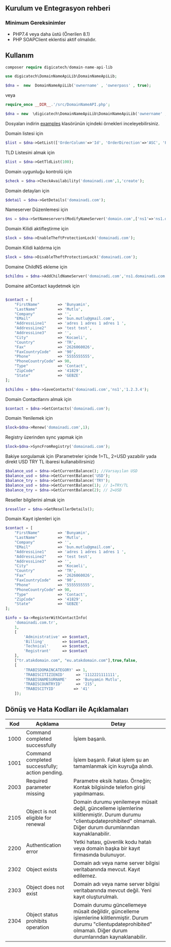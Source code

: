 ## Kurulum ve Entegrasyon rehberi

### Minimum Gereksinimler

- PHP7.4 veya daha üstü (Önerilen 8.1) 
- PHP SOAPClient eklentisi aktif olmalıdır.

## Kullanım

```php
composer require digicatech/domain-name-api-lib
```

```php
use digicatech\DomainNameApiLib\DomainNameApiLib;

$dna =  new  DomainNameApiLib('ownername' , 'ownerpass' , true);
```

veya

```php
require_once __DIR__.'/src/DomainNameAPI.php';

$dna = new  \digicatech\DomainNameApiLib\DomainNameApiLib('ownername' , 'ownerpass' , true);
```

Dosyaları indirin [examples](examples) klasörünün içindeki örnekleri inceleyebilirsiniz.


Domain listesi için
```php
$list = $dna->GetList(['OrderColumn'=>'Id', 'OrderDirection'=>'ASC', 'PageNumber'=>0,'PageSize'=>1000]);
```

TLD Listesini almak için
```php
$list = $dna->GetTldList(100);
```

Domain uygunluğu kontrolü için
```php
$check = $dna->CheckAvailability('domainadi.com',1,'create');
```

Domain detayları için
```php
$detail = $dna->GetDetails('domainadi.com');
```

Nameserver Düzenlemesi için
```php
$ns = $dna->SetNameservers(ModifyNameServer('domain.com',['ns1'=>'ns1.domain.com','ns2'=>'ns2.domain.com']);
```

Domain Kilidi aktifleştirme için
```php
$lock = $dna->EnableTheftProtectionLock('domainadi.com');

```

Domain Kilidi kaldırma için
```php
$lock = $dna->DisableTheftProtectionLock('domainadi.com');
```

Domaine ChildNS ekleme için
```php
$childns = $dna->AddChildNameServer('domainadi.com','ns1.domainadi.com','1.2.3.4');
```

Domaine aitContact kaydetmek için
```php

$contact = [
    "FirstName"        => 'Bunyamin',
    "LastName"         => 'Mutlu',
    "Company"          => '',
    "EMail"            => 'bun.mutlu@gmail.com',
    "AddressLine1"     => 'adres 1 adres 1 adres 1 ',
    "AddressLine2"     => 'test test',
    "AddressLine3"     => '',
    "City"             => 'Kocaeli',
    "Country"          => 'TR',
    "Fax"              => '2626060026',
    "FaxCountryCode"   => '90',
    "Phone"            => '5555555555',
    "PhoneCountryCode" => 90,
    "Type"             => 'Contact',
    "ZipCode"          => '41829',
    "State"            => 'GEBZE'
];

$childns = $dna->SaveContacts('domainadi.com','ns1','1.2.3.4');

```

Domain Contactlarını almak için
```php
$contact = $dna->GetContacts('domainadi.com');
```

Domain Yenilemek için
```php
$lock=$dna->Renew('domainadi.com',1);
```

Registry üzerinden sync yapmak için
```php
$lock=$dna->SyncFromRegistry('domainadi.com');
```

Bakiye sorgulamak için (Parametreler içinde 1=TL, 2=USD yazabilir yada direkt USD TRY TL ibaresi kullanabilirsiniz)
```php
$balance_usd = $dna->GetCurrentBalance(); //Varsayılan USD
$balance_usd = $dna->GetCurrentBalance('USD');
$balance_try = $dna->GetCurrentBalance('TRY');
$balance_usd = $dna->GetCurrentBalance(1); // 1=TRY/TL
$balance_try = $dna->GetCurrentBalance(2); // 2=USD
```

Reseller bilgilerini almak için
```php  
$reseller = $dna->GetResellerDetails();

```

Domain Kayıt işlemleri için
```php
$contact = [
    "FirstName"        => 'Bunyamin',
    "LastName"         => 'Mutlu',
    "Company"          => '',
    "EMail"            => 'bun.mutlu@gmail.com',
    "AddressLine1"     => 'adres 1 adres 1 adres 1 ',
    "AddressLine2"     => 'test test',
    "AddressLine3"     => '',
    "City"             => 'Kocaeli',
    "Country"          => 'TR',
    "Fax"              => '2626060026',
    "FaxCountryCode"   => '90',
    "Phone"            => '5555555555',
    "PhoneCountryCode" => 90,
    "Type"             => 'Contact',
    "ZipCode"          => '41829',
    "State"            => 'GEBZE'
];

$info = $a->RegisterWithContactInfo(
    'domainadi.com.tr',
    1,
    [
        'Administrative' => $contact,
        'Billing'        => $contact,
        'Technical'      => $contact,
        'Registrant'     => $contact
    ],
    ["tr.atakdomain.com", "eu.atakdomain.com"],true,false,
    [
        'TRABISDOMAINCATEGORY' => 1,
        'TRABISCITIZIENID'     => '1112221111111',
        'TRABISNAMESURNAME'    => 'Bunyamin Mutlu',
        'TRABISCOUNTRYID'      => '215',
        'TRABISCITYID'        => '41'
    ]);
```


## Dönüş ve Hata Kodları ile Açıklamaları

| Kod   | Açıklama                                               | Detay                                                             |
|-------|--------------------------------------------------------|-------------------------------------------------------------------|
| 1000  | Command completed successfully                       | İşlem başarılı.                                                  |
| 1001  | Command completed successfully; action pending.     | İşlem başarılı. Fakat işlem şu an tamamlanmak için kuyruğa alındı. |
| 2003  | Required parameter missing                          | Parametre eksik hatası. Örneğin; Kontak bilgisinde telefon girişi yapılmaması. |
| 2105  | Object is not eligible for renewal                  | Domain durumu yenilemeye müsait değil, güncelleme işlemlerine kilitlenmiştir. Durum durumu "clientupdateprohibited" olmamalı. Diğer durum durumlarından kaynaklanabilir. |
| 2200  | Authentication error                               | Yetki hatası, güvenlik kodu hatalı veya domain başka bir kayıt firmasında bulunuyor. |
| 2302  | Object exists                                      | Domain adı veya name server bilgisi veritabanında mevcut. Kayıt edilemez. |
| 2303  | Object does not exist                              | Domain adı veya name server bilgisi veritabanında mevcut değil. Yeni kayıt oluşturulmalı. |
| 2304  | Object status prohibits operation                  | Domain durumu güncellemeye müsait değildir, güncelleme işlemlerine kilitlenmiştir. Durum durumu "clientupdateprohibited" olmamalı. Diğer durum durumlarından kaynaklanabilir. |



